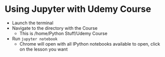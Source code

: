# Using Jupyter with Udemy Course
* Launch the terminal
* Navigate to the directory with the Course
  * This is /home/Python Stuff/Udemy Course
* Run `jupyter notebook`
  * Chrome will open with all IPython notebooks available to open, click on the lesson you want
